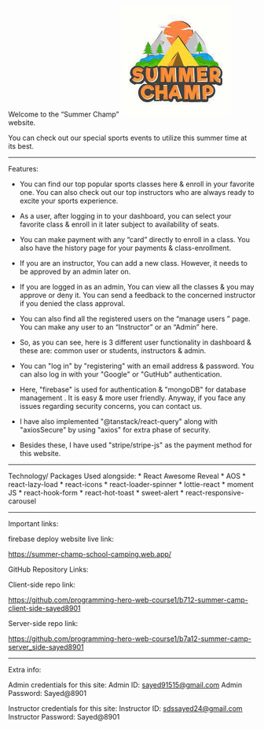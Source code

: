 Welcome to the “Summer Champ” ![Website Logo](image.png) website.

You can check out our special sports events to utilize this summer time at its best.


<hr />
Features:

* You can find our top popular sports classes here & enroll in your favorite one. You can also check out our top instructors who are always ready to excite your sports experience.



* As a user, after logging in to your dashboard, you can select your favorite class & enroll in it later subject to availability of seats. 

* You can make payment with any “card” directly to enroll in a class. You also have the history page for your payments & class-enrollment.



* If you are an instructor, You can add a new class. However, it needs to be approved by an admin later on.



* If you are logged in as an admin, You can view all the classes & you may approve or deny it. You can send a feedback to the concerned instructor if you denied the class approval. 

* You can also find all the registered users on the “manage users ” page. You can make any user to an “Instructor” or an “Admin” here.



* So, as you can see, here is 3 different user functionality in dashboard & these are: common user or students, instructors & admin.

* You can "log in" by "registering" with an email address & password. You can also log in with your "Google" or "GutHub" authentication.



* Here, "firebase" is used for authentication & "mongoDB" for database management . It is easy & more user friendly. Anyway, if you face any issues regarding security concerns, you can contact us.

* I have also implemented "@tanstack/react-query" along with "axiosSecure" by using "axios" for extra phase of security.

* Besides these, I have used "stripe/stripe-js" as the payment method for this website.


<hr />
Technology/ Packages Used alongside:
* React Awesome Reveal
* AOS
* react-lazy-load
* react-icons
* react-loader-spinner
* lottie-react
* moment JS
* react-hook-form
* react-hot-toast
* sweet-alert
* react-responsive-carousel






<hr />
Important links:


firebase deploy website live link:

https://summer-champ-school-camping.web.app/ 





GitHub Repository Links: 

Client-side repo link: 

https://github.com/programming-hero-web-course1/b712-summer-camp-client-side-sayed8901 


Server-side repo link: 

https://github.com/programming-hero-web-course1/b7a12-summer-camp-server_side-sayed8901 




<hr />
Extra info:

Admin credentials for this site:
Admin ID: sayed91515@gmail.com
Admin Password: Sayed@8901


Instructor credentials for this site:
Instructor ID: sdssayed24@gmail.com
Instructor Password: Sayed@8901
